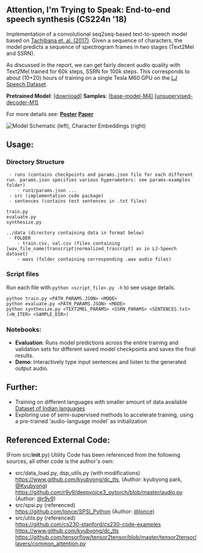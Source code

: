 ## Attention, I'm Trying to Speak: End-to-end speech synthesis (CS224n '18)

Implementation of a convolutional seq2seq-based text-to-speech model based on [Tachibana et. al. (2017)](https://arxiv.org/abs/1710.08969). 
Given a sequence of characters, the model predicts a sequence of spectrogram frames in two stages (Text2Mel and SSRN). 

As discussed in the report, we can get fairly decent audio quality with Text2Mel trained for 60k steps, SSRN for 100k steps. This corresponds to about (10+20) hours of training on a single Tesla M60 GPU on the [LJ Speech Dataset](https://keithito.com/LJ-Speech-Dataset/).

**Pretrained Model**: [[download]](https://sharedstorage7190.blob.core.windows.net/cs224n-data/pretrained_v1.0.1.tar.gz)
**Samples**: [[base-model-M4]](https://soundcloud.com/akashmjn/sets/m4-tuned-model) [[unsupervised-decoder-M1]](https://soundcloud.com/akashmjn/sets/m1-audio-language-model) <br/> 

For more details see:
[**Poster**](https://akashmjn.github.io/cs224n/cs224n-final-poster.pdf) [**Paper**](https://akashmjn.github.io/cs224n/cs224n-final-project-report.pdf) <br/>

![Model Schematic (left), Character Embeddings (right)](https://raw.githubusercontent.com/akashmjn/cs224n-gpu-that-talks/master/reports/readme-banner.png)

## Usage:

### Directory Structure

```
 - runs (contains checkpoints and params.json file for each different run. params.json specifies various hyperameters: see params-examples folder)
    - run1/params.json ...
 - src (implementation code package)
 - sentences (contains test sentences in .txt files)
 
train.py
evaluate.py
synthesize.py

../data (directory containing data in format below)
 - FOLDER
    - train.csv, val.csv (files containing [wav_file_name|transcript|normalized_trascript] as in LJ-Speech dataset)
    - wavs (folder containing corresponding .wav audio files)
```

### Script files

Run each file with `python <script_file>.py -h` to see usage details. 

```
python train.py <PATH_PARAMS.JSON> <MODE>
python evaluate.py <PATH_PARAMS.JSON> <MODE> 
python synthesize.py <TEXT2MEL_PARAMS> <SSRN_PARAMS> <SENTENCES.txt> (<N_ITER> <SAMPLE_DIR>)
```

### Notebooks:

*   **Evaluation**: Runs model predictions across the entire training and validation sets for different saved model checkpoints and saves the final results. 
*   **Demo**: Interactively type input sentences and listen to the generated output audio. 


## Further:

* Training on different languages with smaller amount of data available [Dataset of Indian languages](https://www.iitm.ac.in/donlab/tts/)
* Exploring use of semi-supervised methods to accelerate training, using a pre-trained 'audio-language model' as initialization

## Referenced External Code: 

(From src/__init__.py) Utility Code has been referenced from the following sources, all other code is the author's own: 
* src/data_load.py, dsp_utils.py (with modifications) <br/>
https://www.github.com/kyubyong/dc_tts, (Author: kyubyong park, [@Kyubyong](https://www.github.com/kyubyong/))
https://github.com/r9y9/deepvoice3_pytorch/blob/master/audio.py (Author: [@r9y9](https://github.com/r9y9))
* src/spsi.py (referenced) <br/>
https://github.com/lonce/SPSI_Python (Author: [@lonce](https://github.com/lonce))
* src/utils.py (referenced) <br/>
https://github.com/cs230-stanford/cs230-code-examples
https://www.github.com/kyubyong/dc_tts
https://github.com/tensorflow/tensor2tensor/blob/master/tensor2tensor/layers/common_attention.py

